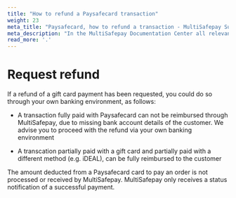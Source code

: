 ```yaml
---
title: "How to refund a Paysafecard transaction"
weight: 23
meta_title: "Paysafecard, how to refund a transaction - MultiSafepay Support"
meta_description: "In the MultiSafepay Documentation Center all relevant information regarding our Plugins and API. As well as Support pages for Payment Method, Tools and General Questions. You can also find the contact details of our Support Team and Integration Team."
read_more: '.'
---
```

# Request refund
If a refund of a gift card payment has been requested, you could do so through your own banking environment, as follows:

* A transaction fully paid with Paysafecard can not be reimbursed through MultiSafepay, due to missing bank account details of the customer. We advise you to proceed with the refund via your own banking environment

* A transcation partially paid with a gift card and partially paid with a different method (e.g. iDEAL), can be fully reimbursed to the customer

The amount deducted from a Paysafecard card to pay an order is not processed or received by MultiSafepay. MultiSafepay only receives a status notification of a successful payment.
